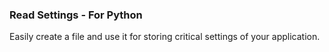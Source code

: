 ### Read Settings - For Python

Easily create a file and use it for storing critical settings of your application.

